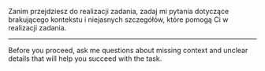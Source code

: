 Zanim przejdziesz do realizacji zadania, zadaj mi pytania dotyczące brakującego kontekstu i niejasnych szczegółów, które pomogą Ci w realizacji zadania.

---

Before you proceed, ask me questions about missing context and unclear details that will help you succeed with the task.